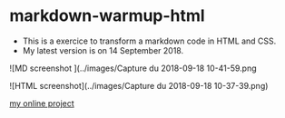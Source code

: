 # markdown-warmup-html
- This is a exercice to transform a markdown code in HTML and CSS.
- My latest version is on 14 September 2018.

![MD screenshot ](../images/Capture du 2018-09-18 10-41-59.png

![HTML screenshot](../images/Capture du 2018-09-18 10-37-39.png)

[my online project]( https://bosi3.github.io/markdown-warmup-html/ )
